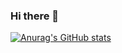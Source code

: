 ### Hi there 👋

[![Anurag's GitHub stats](https://github-readme-stats.vercel.app/apilizonkiselanuraghazra)](https://github.com/anuraghazra/github-readme-stats)
<!--
**lizonkisel/lizonkisel** is a ✨ _special_ ✨ repository because its `README.md` (this file) appears on your GitHub profile.

Here are some ideas to get you started:

- 🔭 I’m currently working on ...
- 🌱 I’m currently learning ...
- 👯 I’m looking to collaborate on ...
- 🤔 I’m looking for help with ...
- 💬 Ask me about ...
- 📫 How to reach me: ...
- 😄 Pronouns: ...
- ⚡ Fun fact: ...
-->
